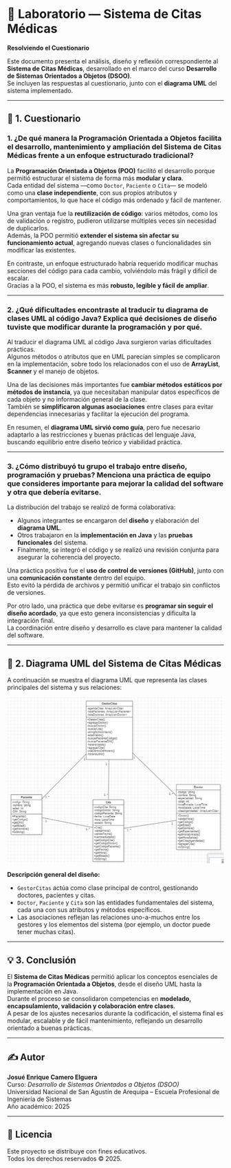 # 🏥 Laboratorio — Sistema de Citas Médicas  
**Resolviendo el Cuestionario**

Este documento presenta el análisis, diseño y reflexión correspondiente al **Sistema de Citas Médicas**, desarrollado en el marco del curso **Desarrollo de Sistemas Orientados a Objetos (DSOO)**.  
Se incluyen las respuestas al cuestionario, junto con el **diagrama UML** del sistema implementado.

---

## 📘 1. Cuestionario

### **1. ¿De qué manera la Programación Orientada a Objetos facilita el desarrollo, mantenimiento y ampliación del Sistema de Citas Médicas frente a un enfoque estructurado tradicional?**

La **Programación Orientada a Objetos (POO)** facilitó el desarrollo porque permitió estructurar el sistema de forma más **modular y clara**.  
Cada entidad del sistema —como `Doctor`, `Paciente` o `Cita`— se modeló como una **clase independiente**, con sus propios atributos y comportamientos, lo que hace el código más ordenado y fácil de mantener.

Una gran ventaja fue la **reutilización de código**: varios métodos, como los de validación o registro, pudieron utilizarse múltiples veces sin necesidad de duplicarlos.  
Además, la POO permitió **extender el sistema sin afectar su funcionamiento actual**, agregando nuevas clases o funcionalidades sin modificar las existentes.

En contraste, un enfoque estructurado habría requerido modificar muchas secciones del código para cada cambio, volviéndolo más frágil y difícil de escalar.  
Gracias a la POO, el sistema es más **robusto, legible y fácil de ampliar**.

---

### **2. ¿Qué dificultades encontraste al traducir tu diagrama de clases UML al código Java? Explica qué decisiones de diseño tuviste que modificar durante la programación y por qué.**

Al traducir el diagrama UML al código Java surgieron varias dificultades prácticas.  
Algunos métodos o atributos que en UML parecían simples se complicaron en la implementación, sobre todo los relacionados con el uso de **ArrayList**, **Scanner** y el manejo de objetos.

Una de las decisiones más importantes fue **cambiar métodos estáticos por métodos de instancia**, ya que necesitaban manipular datos específicos de cada objeto y no información general de la clase.  
También se **simplificaron algunas asociaciones** entre clases para evitar dependencias innecesarias y facilitar la ejecución del programa.

En resumen, el **diagrama UML sirvió como guía**, pero fue necesario adaptarlo a las restricciones y buenas prácticas del lenguaje Java, buscando equilibrio entre diseño teórico y viabilidad práctica.

---

### **3. ¿Cómo distribuyó tu grupo el trabajo entre diseño, programación y pruebas? Menciona una práctica de equipo que consideres importante para mejorar la calidad del software y otra que debería evitarse.**

La distribución del trabajo se realizó de forma colaborativa:
- Algunos integrantes se encargaron del **diseño** y elaboración del **diagrama UML**.  
- Otros trabajaron en la **implementación en Java** y las **pruebas funcionales** del sistema.  
- Finalmente, se integró el código y se realizó una revisión conjunta para asegurar la coherencia del proyecto.

Una práctica positiva fue el **uso de control de versiones (GitHub)**, junto con una **comunicación constante** dentro del equipo.  
Esto evitó la pérdida de archivos y permitió unificar el trabajo sin conflictos de versiones.

Por otro lado, una práctica que debe evitarse es **programar sin seguir el diseño acordado**, ya que esto genera inconsistencias y dificulta la integración final.  
La coordinación entre diseño y desarrollo es clave para mantener la calidad del software.

---

## 🧩 2. Diagrama UML del Sistema de Citas Médicas

A continuación se muestra el diagrama UML que representa las clases principales del sistema y sus relaciones:

![Diagrama UML](diagramaUML.png)

**Descripción general del diseño:**
- `GestorCitas` actúa como clase principal de control, gestionando doctores, pacientes y citas.  
- `Doctor`, `Paciente` y `Cita` son las entidades fundamentales del sistema, cada una con sus atributos y métodos específicos.  
- Las asociaciones reflejan las relaciones uno-a-muchos entre los gestores y los elementos del sistema (por ejemplo, un doctor puede tener muchas citas).

---

## 💡 3. Conclusión

El **Sistema de Citas Médicas** permitió aplicar los conceptos esenciales de la **Programación Orientada a Objetos**, desde el diseño UML hasta la implementación en Java.  
Durante el proceso se consolidaron competencias en **modelado, encapsulamiento, validación y colaboración entre clases**.  
A pesar de los ajustes necesarios durante la codificación, el sistema final es modular, escalable y de fácil mantenimiento, reflejando un desarrollo orientado a buenas prácticas.

---

## ✍️ Autor

**Josué Enrique Camero Elguera**  
Curso: *Desarrollo de Sistemas Orientados a Objetos (DSOO)*  
Universidad Nacional de San Agustín de Arequipa – Escuela Profesional de Ingeniería de Sistemas  
Año académico: 2025

---

## 📄 Licencia

Este proyecto se distribuye con fines educativos.  
Todos los derechos reservados © 2025.
